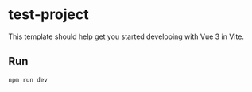 # test-project

This template should help get you started developing with Vue 3 in Vite.

## Run

```sh
npm run dev
```
